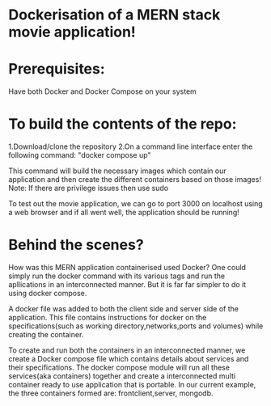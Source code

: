# Dockerisation of a MERN stack movie application!


# Prerequisites:
Have both Docker and Docker Compose on your system

# To build the contents of the repo:

1.Download/clone the repository
2.On a command line interface enter the following command:
	"docker compose up"

This command will build the necessary images which contain our application and then create the different containers based on those images!
Note: If there are privilege issues then use sudo

To test out the movie application, we can go to port 3000 on localhost using a web browser and if all went well, the application should be running! 


# Behind the scenes?

How was this MERN application containerised used Docker?
One could simply run the docker command with its various tags and run the apllications in an interconnected manner. But it is far far simpler to do it using docker compose.

A docker file was added to both the client side and server side of the application. This file contains instructions for docker on the specifications(such as working directory,networks,ports and volumes) while creating the container. 	

To create and run both the containers in an interconnected manner, we create a Docker compose file which contains details about services and their specifications.
The docker compose module will run all these services(aka containers) together and create a interconnected multi container ready to use application that is portable.
In our current example, the three containers formed are: frontclient,server, mongodb. 




